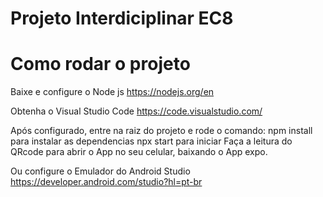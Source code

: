 # Projeto Interdiciplinar EC8

# Como rodar o projeto
Baixe e configure o Node js 
https://nodejs.org/en

Obtenha o Visual Studio Code
https://code.visualstudio.com/

Após configurado, entre na raiz do projeto e rode o comando: 
npm install para instalar as dependencias
npx start para iniciar 
Faça a leitura do QRcode para abrir o App no seu celular, baixando o App expo.

Ou configure o Emulador do Android Studio
https://developer.android.com/studio?hl=pt-br
